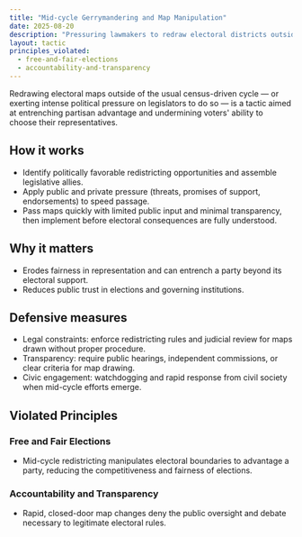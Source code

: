 ```yaml
---
title: "Mid-cycle Gerrymandering and Map Manipulation"
date: 2025-08-20
description: "Pressuring lawmakers to redraw electoral districts outside normal cycles to entrench partisan advantage."
layout: tactic
principles_violated:
  - free-and-fair-elections
  - accountability-and-transparency
---
```


Redrawing electoral maps outside of the usual census-driven cycle — or exerting intense political pressure on legislators to do so — is a tactic aimed at entrenching partisan advantage and undermining voters' ability to choose their representatives.

## How it works
- Identify politically favorable redistricting opportunities and assemble legislative allies.
- Apply public and private pressure (threats, promises of support, endorsements) to speed passage.
- Pass maps quickly with limited public input and minimal transparency, then implement before electoral consequences are fully understood.

## Why it matters
- Erodes fairness in representation and can entrench a party beyond its electoral support.
- Reduces public trust in elections and governing institutions.

## Defensive measures
- Legal constraints: enforce redistricting rules and judicial review for maps drawn without proper procedure.
- Transparency: require public hearings, independent commissions, or clear criteria for map drawing.
- Civic engagement: watchdogging and rapid response from civil society when mid-cycle efforts emerge.

## Violated Principles

### Free and Fair Elections
- Mid-cycle redistricting manipulates electoral boundaries to advantage a party, reducing the competitiveness and fairness of elections.

### Accountability and Transparency
- Rapid, closed-door map changes deny the public oversight and debate necessary to legitimate electoral rules.
